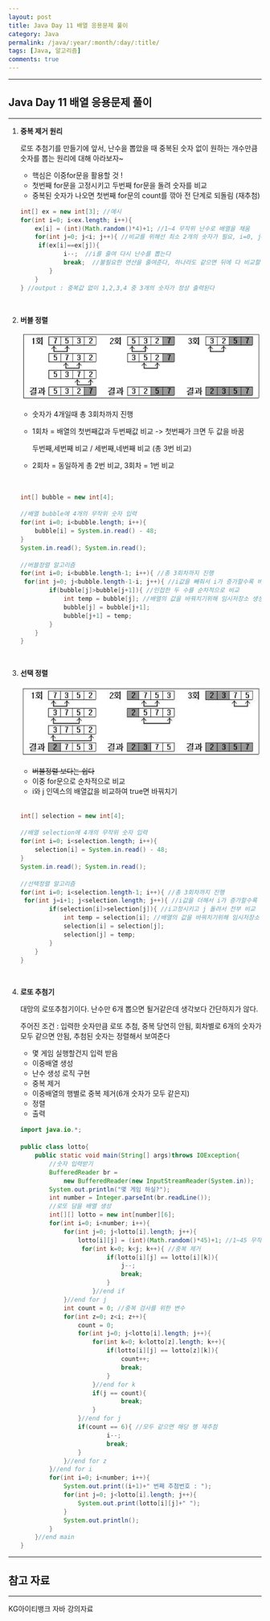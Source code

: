 ```yaml
---
layout: post
title: Java Day 11 배열 응용문제 풀이
category: Java
permalink: /java/:year/:month/:day/:title/
tags: [Java, 알고리즘]
comments: true
---
```


---

## Java Day 11 배열 응용문제 풀이

---

1. **중복 제거 원리**

   로또 추첨기를 만들기에 앞서, 난수을 뽑았을 때 중복된 숫자 없이 원하는 개수만큼 숫자를 뽑는 원리에 대해 아라보자~

   - 핵심은 이중for문을 활용할 것 !
   - 첫번째 for문을 고정시키고 두번째 for문을 돌려 숫자를 비교
   - 중복된 숫자가 나오면 첫번째 for문의 count를 깎아 전 단계로 되돌림 (재추첨)

   ```java
   int[] ex = new int[3]; //예시
   for(int i=0; i<ex.length; i++){
       ex[i] = (int)(Math.random()*4)+1; //1~4 무작위 난수로 배열을 채움
       for(int j=0; j<i; j++){ //비교를 위해선 최소 2개의 숫자가 필요, i=0, j=0일 경우는 skip된다
       	if(ex[i]==ex[j]){
               i--;  //i를 줄여 다시 난수를 뽑는다
               break;  //불필요한 연산을 줄여준다, 하나라도 같으면 뒤에 다 비교할 필요가 없기때문
           }
       }
   } //output : 중복값 없이 1,2,3,4 중 3개의 숫자가 정상 출력된다
   ```

   <br>

2. **버블 정렬**

   ![버블정렬](../../assets/img/bubble.JPG)

   - 숫자가 4개일때 총 3회차까지 진행

   - 1회차 = 배열의 첫번째값과 두번째값 비교 -> 첫번째가 크면 두 값을 바꿈

     두번째,세번째 비교 / 세번째,네번째 비교 (총 3번 비교)

   - 2회차 = 동일하게 총 2번 비교, 3회차 = 1번 비교

   <br>

   ```java
   int[] bubble = new int[4];

   //배열 bubble에 4개의 무작위 숫자 입력
   for(int i=0; i<bubble.length; i++){
       bubble[i] = System.in.read() - 48;
   }
   System.in.read(); System.in.read();

   //버블정렬 알고리즘
   for(int i=0; i<bubble.length-1; i++){ //총 3회차까지 진행
   	for(int j=0; j<bubble.length-1-i; j++){ //i값을 빼줘서 i가 증가할수록 비교횟수 감소
           if(bubble[j]>bubble[j+1]){ //인접한 두 수를 순차적으로 비교
               int temp = bubble[j]; //배열의 값을 바꿔치기위해 임시저장소 생성
               bubble[j] = bubble[j+1];
               bubble[j+1] = temp;
           }
       }
   }
   ```

   <br>

3. **선택 정렬**

   ![선택정렬](../../assets/img/pick.JPG)

   - ~~버블정렬 보다는 쉽다~~
   - 이중 for문으로 순차적으로 비교
   - i와 j 인덱스의 배열값을 비교하여 true면 바꿔치기

   <br>

   ```java
   int[] selection = new int[4];

   //배열 selection에 4개의 무작위 숫자 입력
   for(int i=0; i<selection.length; i++){
       selection[i] = System.in.read() - 48;
   }
   System.in.read(); System.in.read();

   //선택정렬 알고리즘
   for(int i=0; i<selection.length-1; i++){ //총 3회차까지 진행
   	for(int j=i+1; j<selection.length; j++){ //i값을 더해서 i가 증가할수록 비교횟수 감소
           if(selection[i]>selection[j]){ //i고정시키고 j 돌려서 전부 비교
               int temp = selection[i]; //배열의 값을 바꿔치기위해 임시저장소 생성
               selection[i] = selection[j];
               selection[j] = temp;
           }
       }
   }
   ```

   <br>

4. **로또 추첨기**

   대망의 로또추첨기이다. 난수만 6개 뽑으면 될거같은데 생각보다 간단하지가 않다.

   주어진 조건 : 입력한 숫자만큼 로또 추첨, 중복 당연히 안됨, 회차별로 6개의 숫자가 모두 같으면 안됨, 추첨된 숫자는 정렬해서 보여준다

   - 몇 게임 실행할건지 입력 받음
   - 이중배열 생성
   - 난수 생성 로직 구현
   - 중복 제거
   - 이중배열의 행별로 중복 제거(6개 숫자가 모두 같은지)
   - 정렬
   - 출력

   ```java
   import java.io.*;

   public class lotto{
       public static void main(String[] args)throws IOException{
           //숫자 입력받기
           BufferedReader br =
               new BufferedReader(new InputStreamReader(System.in));
           System.out.println("몇 게임 하실?");
           int number = Integer.parseInt(br.readLine());
           //로또 담을 배열 생성
           int[][] lotto = new int[number][6];
           for(int i=0; i<number; i++){
               for(int j=0; j<lotto[i].length; j++){
                   lotto[i][j] = (int)(Math.random()*45)+1; //1~45 무작위 6개 뽑기
                   	for(int k=0; k<j; k++){ //중복 제거
                           if(lotto[i][j] == lotto[i][k]){
                               j--;
                               break;
                           }
                       }//end if
               }//end for j
               int count = 0; //중복 검사를 위한 변수
               for(int z=0; z<i; z++){
                   count = 0;
                   for(int j=0; j<lotto[i].length; j++){
                       for(int k=0; k<lotto[z].length; k++){
                           if(lotto[i][j] == lotto[z][k]){
                               count++;
                               break;
                           }
                       }//end for k
                       if(j == count){
                               break;
                       }
                   }//end for j
                   if(count == 6){ //모두 같으면 해당 행 재추첨
                           i--;
                           break;
                   }
               }//end for z
           }//end for i
           for(int i=0; i<number; i++){
               System.out.print((i+1)+" 번째 추첨번호 : ");
               for(int j=0; j<lotto[i].length; j++){
                   System.out.print(lotto[i][j]+" ");
               }
               System.out.println();
           }
       }//end main
   }
   ```

---

## 참고 자료

---

KG아이티뱅크 자바 강의자료
